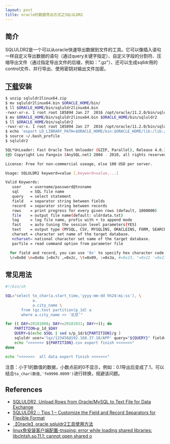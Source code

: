 ```yaml
---
layout: post
title: oracle的数据导出方式之SQLULDR2
---
```

## 简介
SQLULDR2是一个可以从oracle快速导出数据到文件的工具。它可以像插入语句一样自定义导出数据的语句（通过query关键字指定）、自定义字段的分割符、压缩导出文件（通过指定导出文件的后缀，例如：".gz"）、还可以生成sqlldr用的control文件、并行导出、使用密钥对输出文件加密。

## [下载](http://www.onexsoft.com/en/download)安装
```sh
$ unzip sqluldr2linux64.zip
$ mv sqluldr2linux64.bin $ORACLE_HOME/bin/
$ ll $ORACLE_HOME/bin/sqluldr2linux64.bin
-rwxr-xr-x. 1 root root 185894 Jan 27  2016 /opt/oracle/11.2.0/bin/sqluldr2linux64.bin
$ mv $ORACLE_HOME/bin/sqluldr2linux64.bin $ORACLE_HOME/bin/sqluldr2
$ ll $ORACLE_HOME/bin/sqluldr2
-rwxr-xr-x. 1 root root 185894 Jan 27  2016 /opt/oracle/11.2.0/bin/sqluldr2
$ echo 'export LD_LIBRARY_PATH=$ORACLE_HOME/bin:$ORACLE_HOME/lib:/lib:/usr/lib' >> ~/.bash_profile
$ source ~/.bash_profile
$ sqluldr2

SQL*UnLoader: Fast Oracle Text Unloader (GZIP, Parallel), Release 4.0.1
(@) Copyright Lou Fangxin (AnySQL.net) 2004 - 2010, all rights reserved.

License: Free for non-commercial useage, else 100 USD per server.

Usage: SQLULDR2 keyword=value [,keyword=value,...]

Valid Keywords:
   user    = username/password@tnsname
   sql     = SQL file name
   query   = select statement
   field   = separator string between fields
   record  = separator string between records
   rows    = print progress for every given rows (default, 1000000)
   file    = output file name(default: uldrdata.txt)
   log     = log file name, prefix with + to append mode
   fast    = auto tuning the session level parameters(YES)
   text    = output type (MYSQL, CSV, MYSQLINS, ORACLEINS, FORM, SEARCH).
   charset = character set name of the target database.
   ncharset= national character set name of the target database.
   parfile = read command option from parameter file

  for field and record, you can use '0x' to specify hex character code,
  \r=0x0d \n=0x0a |=0x7c ,=0x2c, \t=0x09, :=0x3a, #=0x23, "=0x22 '=0x27

```
## 常见用法

```sh
#!/bin/sh

SQL="select to_char(a.start_time,'yyyy-mm-dd hh24:mi:ss'), \
            a.
            a.city_name \
       from lqz.test partition(p_1d) a
       where a.city_name <> '北京'"

for (( DAY=20181008; DAY<=20181031; DAY++)); do
    PARTITION=p_1d_$DAY
    QUERY=$(echo $SQL | sed s/p_1d/${PARTITION}/g )
    sqluldr user='lqz/123456@192.168.37.10/APP' query="${QUERY}" field=',' file=/data/${PARTITION}.csv
    echo ">>>>>>> ${PARTITION}.csv export finish <<<<<<<"
done

echo ">>>>>>>  all data export finish <<<<<<<"
```
注意：小于1的数值的数据，小数点前的0不显示，例如：0.1导出后变成了.1，可以结合`to_char(数值,'fm9990.0099')`进行转换，规避该问题。

## References

* [SQLULDR2, Unload Rows from Oracle/MySQL to Text File for Data Exchange](http://www.onexsoft.com/en/sqluldr2.html)
* [SQLULDR2 :: Tips 1 – Customize the Field and Record Separators for Flexible Format](http://www.onexsoft.com/en/sqluldr2-field-record-separators.html)
* [【Oracle】oracle sqluldr2工具使用方法](https://www.jianshu.com/p/c23151e1c38c)
* [linux免安装客户端配置-tnsping: error while loading shared libraries: libclntsh.so.11.1: cannot open shared o](https://blog.csdn.net/luopu873/article/details/78912095)
